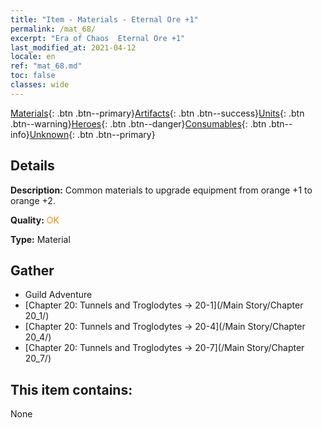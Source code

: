 ```yaml
---
title: "Item - Materials - Eternal Ore +1"
permalink: /mat_68/
excerpt: "Era of Chaos  Eternal Ore +1"
last_modified_at: 2021-04-12
locale: en
ref: "mat_68.md"
toc: false
classes: wide
---
```

 [Materials](/){: .btn .btn--primary}[Artifacts](/Artifacts/){: .btn .btn--success}[Units](/Units/){: .btn .btn--warning}[Heroes](/Heroes/){: .btn .btn--danger}[Consumables](/Consumables/){: .btn .btn--info}[Unknown](/Unknown/){: .btn .btn--primary}

## Details
 **Description:** Common materials to upgrade equipment from orange +1 to orange +2.

 **Quality:** <span style="color: #FF8C00">OK</span>

 **Type:** Material

## Gather

*    Guild Adventure 
*    [Chapter 20: Tunnels and Troglodytes -> 20-1](/Main Story/Chapter 20_1/) 
*    [Chapter 20: Tunnels and Troglodytes -> 20-4](/Main Story/Chapter 20_4/) 
*    [Chapter 20: Tunnels and Troglodytes -> 20-7](/Main Story/Chapter 20_7/) 

## This item contains:

  None

